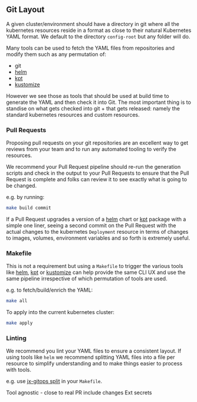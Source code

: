 ## Git Layout

A given cluster/environment should have a directory in git where all the kubernetes resources reside in a format as close to their natural Kubernetes YAML format. We default to the directory `config-root` but any folder will do. 
                                                                                                                           
Many tools can be used to fetch the YAML files from repositories and modify them such as any permutation of:

* git 
* [helm](https://helm.sh/) 
* [kpt](https://googlecontainertools.github.io/kpt/)
* [kustomize](https://kustomize.io/)

However we see those as tools that should be used at build time to generate the YAML and then check it into Git. The most important thing is to standise on what gets checked into git + that gets released: namely the standard kubernetes resources and custom resources.

### Pull Requests

Proposing pull requests on your git repositories are an excellent way to get reviews from your team and to run any automated tooling to verify the resources.

We recommend your Pull Request pipeline should re-run the generation scripts and check in the output to your Pull Requests to ensure that the Pull Request is complete and folks can review it to see exactly what is going to be changed.

e.g. by running:

```bash 
make build commit
```

If a Pull Request upgrades a version of a [helm](https://helm.sh/) chart or [kpt](https://googlecontainertools.github.io/kpt/) package with a simple one liner, seeing a second commit on the Pull Request with the actual changes to the kubernetes `Deployment` resource in terms of changes to images, volumes, environment variables and so forth is extremely useful.


### Makefile

This is not a requirement but using a `Makefile` to trigger the various tools like [helm](https://helm.sh/), [kpt](https://googlecontainertools.github.io/kpt/) or [kustomize](https://kustomize.io/) can help provide the same CLI UX and use the same pipeline irrespective of which permutation of tools are used.

e.g. to fetch/build/enrich the YAML:

```bash
make all 
```

To apply into the current kubernetes cluster:

```bash
make apply 
```

### Linting

We recommend you lint your YAML files to ensure a consistent layout. If using tools like `helm` we recommend splitting YAML files into a file per resource to simplify understanding and to make things easier to process with tools. 

e.g. use [jx-gitops split](https://github.com/jenkins-x/jx-gitops/blob/master/docs/cmd/jx-gitops_split.md) in your `Makefile`.


Tool agnostic - close to real 
PR include changes
Ext secrets 

